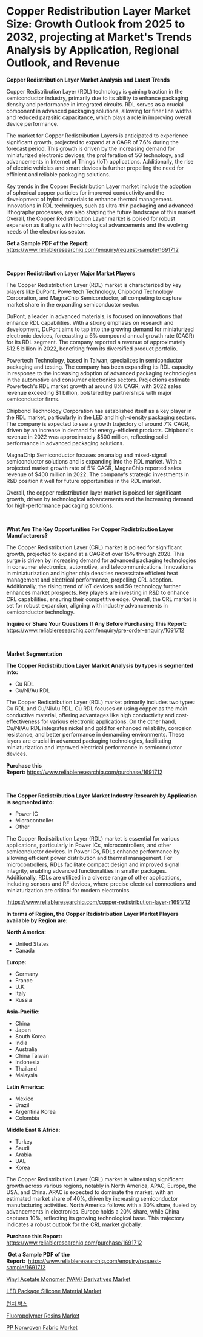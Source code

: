 <p><h1>Copper Redistribution Layer Market Size: Growth Outlook from 2025 to 2032, projecting at Market's Trends Analysis by Application, Regional Outlook, and Revenue</h1></p><p><strong>Copper Redistribution Layer Market Analysis and Latest Trends</strong></p>
<p><p>Copper Redistribution Layer (RDL) technology is gaining traction in the semiconductor industry, primarily due to its ability to enhance packaging density and performance in integrated circuits. RDL serves as a crucial component in advanced packaging solutions, allowing for finer line widths and reduced parasitic capacitance, which plays a role in improving overall device performance.</p><p>The market for Copper Redistribution Layers is anticipated to experience significant growth, projected to expand at a CAGR of 7.6% during the forecast period. This growth is driven by the increasing demand for miniaturized electronic devices, the proliferation of 5G technology, and advancements in Internet of Things (IoT) applications. Additionally, the rise of electric vehicles and smart devices is further propelling the need for efficient and reliable packaging solutions.</p><p>Key trends in the Copper Redistribution Layer market include the adoption of spherical copper particles for improved conductivity and the development of hybrid materials to enhance thermal management. Innovations in RDL techniques, such as ultra-thin packaging and advanced lithography processes, are also shaping the future landscape of this market. Overall, the Copper Redistribution Layer market is poised for robust expansion as it aligns with technological advancements and the evolving needs of the electronics sector.</p></p>
<p><strong>Get a Sample PDF of the Report:&nbsp;</strong> <a href="https://www.reliableresearchiq.com/enquiry/request-sample/1691712?utm_campaign=99&utm_medium=2&utm_source=Github&utm_content=ia&utm_term=27032025&utm_id=copper-redistribution-layer">https://www.reliableresearchiq.com/enquiry/request-sample/1691712</a></p>
<p>&nbsp;</p>
<p><strong>Copper Redistribution Layer Major Market Players</strong></p>
<p><p>The Copper Redistribution Layer (RDL) market is characterized by key players like DuPont, Powertech Technology, Chipbond Technology Corporation, and MagnaChip Semiconductor, all competing to capture market share in the expanding semiconductor sector. </p><p>DuPont, a leader in advanced materials, is focused on innovations that enhance RDL capabilities. With a strong emphasis on research and development, DuPont aims to tap into the growing demand for miniaturized electronic devices, forecasting a 6% compound annual growth rate (CAGR) for its RDL segment. The company reported a revenue of approximately $12.5 billion in 2022, benefiting from its diversified product portfolio.</p><p>Powertech Technology, based in Taiwan, specializes in semiconductor packaging and testing. The company has been expanding its RDL capacity in response to the increasing adoption of advanced packaging technologies in the automotive and consumer electronics sectors. Projections estimate Powertech's RDL market growth at around 8% CAGR, with 2022 sales revenue exceeding $1 billion, bolstered by partnerships with major semiconductor firms.</p><p>Chipbond Technology Corporation has established itself as a key player in the RDL market, particularly in the LED and high-density packaging sectors. The company is expected to see a growth trajectory of around 7% CAGR, driven by an increase in demand for energy-efficient products. Chipbond's revenue in 2022 was approximately $500 million, reflecting solid performance in advanced packaging solutions.</p><p>MagnaChip Semiconductor focuses on analog and mixed-signal semiconductor solutions and is expanding into the RDL market. With a projected market growth rate of 5% CAGR, MagnaChip reported sales revenue of $400 million in 2022. The company's strategic investments in R&D position it well for future opportunities in the RDL market.</p><p>Overall, the copper redistribution layer market is poised for significant growth, driven by technological advancements and the increasing demand for high-performance packaging solutions.</p></p>
<p>&nbsp;</p>
<p><strong>What Are The Key Opportunities For Copper Redistribution Layer Manufacturers?</strong></p>
<p><p>The Copper Redistribution Layer (CRL) market is poised for significant growth, projected to expand at a CAGR of over 15% through 2028. This surge is driven by increasing demand for advanced packaging technologies in consumer electronics, automotive, and telecommunications. Innovations in miniaturization and higher chip densities necessitate efficient heat management and electrical performance, propelling CRL adoption. Additionally, the rising trend of IoT devices and 5G technology further enhances market prospects. Key players are investing in R&D to enhance CRL capabilities, ensuring their competitive edge. Overall, the CRL market is set for robust expansion, aligning with industry advancements in semiconductor technology.</p></p>
<p><strong>Inquire or Share Your Questions If Any Before Purchasing This Report:</strong> <a href="https://www.reliableresearchiq.com/enquiry/pre-order-enquiry/1691712?utm_campaign=99&utm_medium=2&utm_source=Github&utm_content=ia&utm_term=27032025&utm_id=copper-redistribution-layer">https://www.reliableresearchiq.com/enquiry/pre-order-enquiry/1691712</a></p>
<p>&nbsp;</p>
<p><strong>Market Segmentation</strong></p>
<p><strong>The Copper Redistribution Layer Market Analysis by types is segmented into:</strong></p>
<p><ul><li>Cu RDL</li><li>Cu/Ni/Au RDL</li></ul></p>
<p><p>The Copper Redistribution Layer (RDL) market primarily includes two types: Cu RDL and Cu/Ni/Au RDL. Cu RDL focuses on using copper as the main conductive material, offering advantages like high conductivity and cost-effectiveness for various electronic applications. On the other hand, Cu/Ni/Au RDL integrates nickel and gold for enhanced reliability, corrosion resistance, and better performance in demanding environments. These layers are crucial in advanced packaging technologies, facilitating miniaturization and improved electrical performance in semiconductor devices.</p></p>
<p><strong>Purchase this Report:&nbsp;</strong><a href="https://www.reliableresearchiq.com/purchase/1691712?utm_campaign=99&utm_medium=2&utm_source=Github&utm_content=ia&utm_term=27032025&utm_id=copper-redistribution-layer">https://www.reliableresearchiq.com/purchase/1691712</a></p>
<p>&nbsp;</p>
<p><strong>The Copper Redistribution Layer Market Industry Research by Application is segmented into:</strong></p>
<p><ul><li>Power IC</li><li>Microcontroller</li><li>Other</li></ul></p>
<p><p>The Copper Redistribution Layer (RDL) market is essential for various applications, particularly in Power ICs, microcontrollers, and other semiconductor devices. In Power ICs, RDLs enhance performance by allowing efficient power distribution and thermal management. For microcontrollers, RDLs facilitate compact design and improved signal integrity, enabling advanced functionalities in smaller packages. Additionally, RDLs are utilized in a diverse range of other applications, including sensors and RF devices, where precise electrical connections and miniaturization are critical for modern electronics.</p></p>
<p><a href="https://www.reliableresearchiq.com/copper-redistribution-layer-r1691712?utm_campaign=99&utm_medium=2&utm_source=Github&utm_content=ia&utm_term=27032025&utm_id=copper-redistribution-layer">&nbsp;https://www.reliableresearchiq.com/copper-redistribution-layer-r1691712</a></p>
<p><strong>In terms of Region, the Copper Redistribution Layer Market Players available by Region are:</strong></p>
<p>
    <p> <strong> North America: </strong>
        <ul>
            <li>United States</li>
            <li>Canada</li>
        </ul>
        </p> 
    <p> <strong> Europe: </strong>
        <ul>
            <li>Germany</li>
            <li>France</li>
            <li>U.K.</li>
            <li>Italy</li>
            <li>Russia</li>
        </ul>
        </p> 
    <p> <strong> Asia-Pacific: </strong>
        <ul>
            <li>China</li>
            <li>Japan</li>
            <li>South Korea</li>
            <li>India</li>
            <li>Australia</li>
            <li>China Taiwan</li>
            <li>Indonesia</li>
            <li>Thailand</li>
            <li>Malaysia</li>
        </ul>
        </p> 
    <p> <strong> Latin America: </strong>
        <ul>
            <li>Mexico</li>
            <li>Brazil</li>
            <li>Argentina Korea</li>
            <li>Colombia</li>
        </ul>
        </p> 
    <p> <strong> Middle East & Africa: </strong>
        <ul>
            <li>Turkey</li>
            <li>Saudi</li>
            <li>Arabia</li>
            <li>UAE</li>
            <li>Korea</li>
        </ul>
    </p>
    </p>
<p><p>The Copper Redistribution Layer (CRL) market is witnessing significant growth across various regions, notably in North America, APAC, Europe, the USA, and China. APAC is expected to dominate the market, with an estimated market share of 40%, driven by increasing semiconductor manufacturing activities. North America follows with a 30% share, fueled by advancements in electronics. Europe holds a 20% share, while China captures 10%, reflecting its growing technological base. This trajectory indicates a robust outlook for the CRL market globally.</p></p>
<p><strong>Purchase this Report: </strong><a href="https://www.reliableresearchiq.com/purchase/1691712?utm_campaign=99&utm_medium=2&utm_source=Github&utm_content=ia&utm_term=27032025&utm_id=copper-redistribution-layer">https://www.reliableresearchiq.com/purchase/1691712</a></p>
<p>&nbsp;<strong>Get a Sample PDF of the Report:&nbsp;&nbsp;</strong><a href="https://www.reliableresearchiq.com/enquiry/request-sample/1691712?utm_campaign=99&utm_medium=2&utm_source=Github&utm_content=ia&utm_term=27032025&utm_id=copper-redistribution-layer">https://www.reliableresearchiq.com/enquiry/request-sample/1691712</a></p>
<p><strong></strong></p>
<p><p><a href="https://github.com/sacmatidora/Market-Research-Report-List-1/blob/main/vinyl-acetate-monomer-vam-derivatives-market.md?utm_campaign=99&utm_medium=2&utm_source=Github&utm_content=ia&utm_term=27032025&utm_id=copper-redistribution-layer">Vinyl Acetate Monomer (VAM) Derivatives Market</a></p><p><a href="https://github.com/ardgenoud/Market-Research-Report-List-1/blob/main/led-package-silicone-material-market.md?utm_campaign=99&utm_medium=2&utm_source=Github&utm_content=ia&utm_term=27032025&utm_id=copper-redistribution-layer">LED Package Silicone Material Market</a></p><p><a href="https://github.com/sougarounis/Market-Research-Report-List-7/blob/main/889199349973.md?utm_campaign=99&utm_medium=2&utm_source=Github&utm_content=ia&utm_term=27032025&utm_id=copper-redistribution-layer">런치 박스</a></p><p><a href="https://github.com/cingozascard/Market-Research-Report-List-1/blob/main/fluoropolymer-resins-market.md?utm_campaign=99&utm_medium=2&utm_source=Github&utm_content=ia&utm_term=27032025&utm_id=copper-redistribution-layer">Fluoropolymer Resins Market</a></p><p><a href="https://github.com/airitaursela/Market-Research-Report-List-1/blob/main/pp-nonwoven-fabric-market.md?utm_campaign=99&utm_medium=2&utm_source=Github&utm_content=ia&utm_term=27032025&utm_id=copper-redistribution-layer">PP Nonwoven Fabric Market</a></p></p>